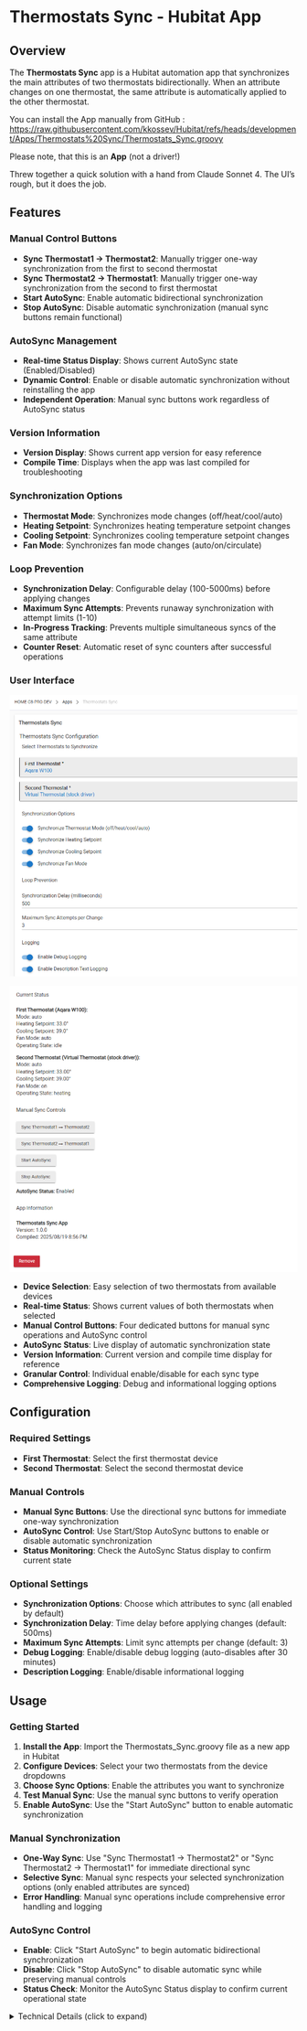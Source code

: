# Thermostats Sync - Hubitat App

## Overview
The **Thermostats Sync** app is a Hubitat automation app that synchronizes the main attributes of two thermostats bidirectionally. When an attribute changes on one thermostat, the same attribute is automatically applied to the other thermostat.

You can install the App manually from GitHub : https://raw.githubusercontent.com/kkossev/Hubitat/refs/heads/development/Apps/Thermostats%20Sync/Thermostats_Sync.groovy

Please note, that this is an **App** (not a driver!)

Threw together a quick solution with a hand from Claude Sonnet 4. The UI’s rough, but it does the job.

## Features

### Manual Control Buttons
- **Sync Thermostat1 → Thermostat2**: Manually trigger one-way synchronization from the first to second thermostat
- **Sync Thermostat2 → Thermostat1**: Manually trigger one-way synchronization from the second to first thermostat  
- **Start AutoSync**: Enable automatic bidirectional synchronization
- **Stop AutoSync**: Disable automatic synchronization (manual sync buttons remain functional)

### AutoSync Management
- **Real-time Status Display**: Shows current AutoSync state (Enabled/Disabled)
- **Dynamic Control**: Enable or disable automatic synchronization without reinstalling the app
- **Independent Operation**: Manual sync buttons work regardless of AutoSync status

### Version Information
- **Version Display**: Shows current app version for easy reference
- **Compile Time**: Displays when the app was last compiled for troubleshooting

### Synchronization Options
- **Thermostat Mode**: Synchronizes mode changes (off/heat/cool/auto)
- **Heating Setpoint**: Synchronizes heating temperature setpoint changes
- **Cooling Setpoint**: Synchronizes cooling temperature setpoint changes  
- **Fan Mode**: Synchronizes fan mode changes (auto/on/circulate)


### Loop Prevention
- **Synchronization Delay**: Configurable delay (100-5000ms) before applying changes
- **Maximum Sync Attempts**: Prevents runaway synchronization with attempt limits (1-10)
- **In-Progress Tracking**: Prevents multiple simultaneous syncs of the same attribute
- **Counter Reset**: Automatic reset of sync counters after successful operations

### User Interface
![Thermostats Sync UI](https://github.com/kkossev/Hubitat/blob/development/Apps/Thermostats%20Sync/Images/thermostats-sync-1.png?raw=true)

![Thermostats Sync UI - Advanced Settings](https://github.com/kkossev/Hubitat/blob/development/Apps/Thermostats%20Sync/Images/thermostats-sync-2.png?raw=true)
- **Device Selection**: Easy selection of two thermostats from available devices
- **Real-time Status**: Shows current values of both thermostats when selected
- **Manual Control Buttons**: Four dedicated buttons for manual sync operations and AutoSync control
- **AutoSync Status**: Live display of automatic synchronization state
- **Version Information**: Current version and compile time display for reference
- **Granular Control**: Individual enable/disable for each sync type
- **Comprehensive Logging**: Debug and informational logging options

## Configuration

### Required Settings
- **First Thermostat**: Select the first thermostat device
- **Second Thermostat**: Select the second thermostat device

### Manual Controls
- **Manual Sync Buttons**: Use the directional sync buttons for immediate one-way synchronization
- **AutoSync Control**: Use Start/Stop AutoSync buttons to enable or disable automatic synchronization
- **Status Monitoring**: Check the AutoSync Status display to confirm current state

### Optional Settings
- **Synchronization Options**: Choose which attributes to sync (all enabled by default)
- **Synchronization Delay**: Time delay before applying changes (default: 500ms)
- **Maximum Sync Attempts**: Limit sync attempts per change (default: 3)
- **Debug Logging**: Enable/disable debug logging (auto-disables after 30 minutes)
- **Description Logging**: Enable/disable informational logging

## Usage

### Getting Started
1. **Install the App**: Import the Thermostats_Sync.groovy file as a new app in Hubitat
2. **Configure Devices**: Select your two thermostats from the device dropdowns
3. **Choose Sync Options**: Enable the attributes you want to synchronize
4. **Test Manual Sync**: Use the manual sync buttons to verify operation
5. **Enable AutoSync**: Use the "Start AutoSync" button to enable automatic synchronization

### Manual Synchronization
- **One-Way Sync**: Use "Sync Thermostat1 → Thermostat2" or "Sync Thermostat2 → Thermostat1" for immediate directional sync
- **Selective Sync**: Manual sync respects your selected synchronization options (only enabled attributes are synced)
- **Error Handling**: Manual sync operations include comprehensive error handling and logging

### AutoSync Control
- **Enable**: Click "Start AutoSync" to begin automatic bidirectional synchronization
- **Disable**: Click "Stop AutoSync" to disable automatic sync while preserving manual controls
- **Status Check**: Monitor the AutoSync Status display to confirm current operational state
<details>
<summary>Technical Details (click to expand)</summary>

## How It Works

1. **Event Subscription**: The app subscribes to attribute change events for selected sync types
2. **Change Detection**: When an attribute changes on either thermostat, the corresponding handler is triggered
3. **Enhanced Loop Prevention**: The app uses immediate flag setting and bidirectional checking to prevent race conditions
4. **Delayed Execution**: Changes are applied after the configured delay to prevent rapid-fire loops
5. **Bidirectional Sync**: Both thermostats can trigger changes to the other (when AutoSync is enabled)
6. **Manual Override**: Manual sync buttons provide immediate one-way synchronization regardless of AutoSync state

## Safety Features

### Enhanced Loop Prevention
- **Immediate Flag Setting**: Sync flags are set immediately when events trigger (not when they execute)
- **Bidirectional Checking**: Checks sync status for both source and target devices
- **Dual Flag Clearing**: Both source and target device flags are cleared when sync completes
- **Race Condition Prevention**: Handles rapid user input without false blocking
- **Sync Counters**: Limits the number of sync attempts per attribute
- **Automatic Reset**: Counters reset after 5 seconds to allow normal operation
- **Error Handling**: Try-catch blocks with finally clauses ensure flags are always cleared

### Input Validation
- **Device Checking**: Ensures both thermostats are selected and different devices
- **Capability Verification**: Checks if target devices support required commands
- **Null Safety**: Handles missing or invalid device references gracefully

## Logging

The app provides comprehensive logging:

- **Info Level**: Successful sync operations and initialization
- **Debug Level**: Detailed sync state tracking and counter management  
- **Warn Level**: Error conditions, max attempts reached, unsupported commands

Debug logging automatically disables after 30 minutes to prevent log spam.

## Troubleshooting

### Common Issues

**AutoSync not working:**
- Check that AutoSync Status shows "Enabled"
- Use "Start AutoSync" button if status shows "Disabled"
- Verify both thermostats are selected and different devices
- Check that desired sync options are enabled

**Manual sync buttons not responding:**
- Ensure both thermostats are properly selected
- Check device logs for error messages
- Verify target thermostat supports the required commands

**Rapid changes being blocked:**
- This is normal behavior to prevent loops
- Wait a few seconds between rapid changes
- Use manual sync buttons for immediate override
- Check sync attempt limits in configuration

**Sync attempts reaching maximum:**
- Review the synchronization delay setting
- Check for conflicting automations affecting the thermostats
- Verify thermostat firmware is up to date
- Use debug logging to identify the source of conflicts

### Debug Information

Enable debug logging to see detailed sync operations:
- Sync flag management and timing
- Counter tracking and reset operations  
- Device communication attempts and results
- AutoSync state changes and button interactions

**Note**: Debug logging automatically disables after 30 minutes to prevent log spam.

### Version Information

Current version and compile time are displayed in the app interface for easy reference when troubleshooting or reporting issues.

</details>


